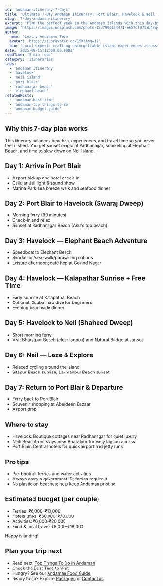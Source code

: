 ```yaml
---
id: 'andaman-itinerary-7-days'
title: 'Ultimate 7-Day Andaman Itinerary: Port Blair, Havelock & Neil'
slug: '7-day-andaman-itinerary'
excerpt: 'Plan the perfect week in the Andaman Islands with this day-by-day guide covering Port Blair, Havelock (Swaraj Dweep) and Neil (Shaheed Dweep).'
image: 'https://images.unsplash.com/photo-1537996194471-e657df975ab4?q=80&w=1887&auto=format&fit=crop'
author:
  name: 'Luxury Andamans Team'
  avatar: 'https://i.pravatar.cc/150?img=12'
  bio: 'Local experts crafting unforgettable island experiences across the Andaman archipelago.'
date: '2025-09-15T12:00:00.000Z'
readTime: '9 min read'
category: 'Itineraries'
tags:
  - 'andaman itinerary'
  - 'havelock'
  - 'neil island'
  - 'port blair'
  - 'radhanagar beach'
  - 'elephant beach'
relatedPosts:
  - 'andaman-best-time'
  - 'andaman-top-things-to-do'
  - 'andaman-budget-guide'
---
```


## Why this 7-day plan works
This itinerary balances beaches, experiences, and travel time so you never feel rushed. You get sunset magic at Radhanagar, snorkeling at Elephant Beach, and time to slow down on Neil Island.

## Day 1: Arrive in Port Blair
- Airport pickup and hotel check-in
- Cellular Jail light & sound show
- Marina Park sea breeze walk and seafood dinner

## Day 2: Port Blair to Havelock (Swaraj Dweep)
- Morning ferry (90 minutes)
- Check-in and relax
- Sunset at Radhanagar Beach (Asia’s top beach)

## Day 3: Havelock — Elephant Beach Adventure
- Speedboat to Elephant Beach
- Snorkeling/sea-walk/parasailing options
- Leisure afternoon; café hop at Govind Nagar

## Day 4: Havelock — Kalapathar Sunrise + Free Time
- Early sunrise at Kalapathar Beach
- Optional: Scuba intro dive for beginners
- Evening beachside dinner

## Day 5: Havelock to Neil (Shaheed Dweep)
- Short morning ferry
- Visit Bharatpur Beach (clear lagoon) and Natural Bridge at sunset

## Day 6: Neil — Laze & Explore
- Relaxed cycling around the island
- Sitapur Beach sunrise, Laxmanpur Beach sunset

## Day 7: Return to Port Blair & Departure
- Ferry back to Port Blair
- Souvenir shopping at Aberdeen Bazaar
- Airport drop

## Where to stay
- Havelock: Boutique cottages near Radhanagar for quiet luxury
- Neil: Beachfront stays near Bharatpur for easy lagoon access
- Port Blair: Central hotels for quick airport and jetty runs

## Pro tips
- Pre-book all ferries and water activities
- Always carry a government ID; ferries require it
- No plastic on beaches; help keep Andaman pristine

## Estimated budget (per couple)
- Ferries: ₹6,000–₹10,000
- Hotels (mix): ₹30,000–₹70,000
- Activities: ₹6,000–₹20,000
- Food & local travel: ₹8,000–₹18,000

Happy islanding!

## Plan your trip next
- Read next: [Top Things To Do in Andaman](/blog/top-things-to-do-in-andaman)
- Check the [Best Time to Visit](/blog/best-time-to-visit-andaman)
- Hungry? See our [Andaman Food Guide](/blog/andaman-food-guide)
- Ready to go? Explore [Packages](/packages) or [Contact us](/contact)
